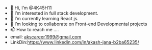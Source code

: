 - 👋 Hi, I’m @4K45H11
- 👀 I’m interested in full stack development.
- 🌱 I’m currently learning React js.
- 💞️ I’m looking to collaborate on Front-end Developmental projects
- 📫 How to reach me ....
- email: akscareer1999@gmail.com
- LinkDin:https://www.linkedin.com/in/akash-jana-b2ba65235/

<!---
4K45H11/4K45H11 is a ✨ special ✨ repository because its `README.md` (this file) appears on your GitHub profile.
You can click the Preview link to take a look at your changes.
--->
